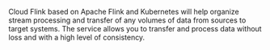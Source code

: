 Cloud Flink based on Apache Flink and Kubernetes will help organize stream processing and transfer of any volumes of data from sources to target systems. The service allows you to transfer and process data without loss and with a high level of consistency.